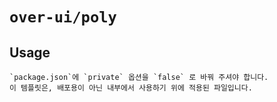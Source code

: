 # `over-ui/poly`

## Usage

```
`package.json`에 `private` 옵션을 `false` 로 바꿔 주셔야 합니다.
이 템플릿은, 배포용이 아닌 내부에서 사용하기 위에 적용된 파일입니다.
```
